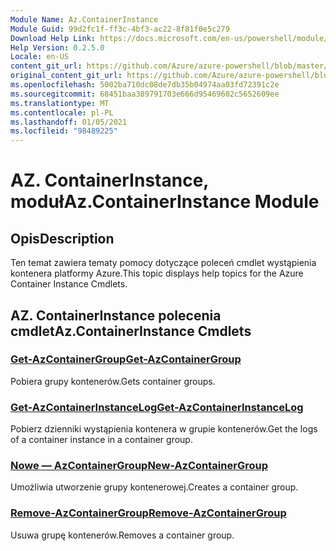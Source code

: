 ```yaml
---
Module Name: Az.ContainerInstance
Module Guid: 99d2fc1f-ff3c-4bf3-ac22-8f81f0e5c279
Download Help Link: https://docs.microsoft.com/en-us/powershell/module/az.containerinstance
Help Version: 0.2.5.0
Locale: en-US
content_git_url: https://github.com/Azure/azure-powershell/blob/master/src/ContainerInstance/ContainerInstance/help/Az.ContainerInstance.md
original_content_git_url: https://github.com/Azure/azure-powershell/blob/master/src/ContainerInstance/ContainerInstance/help/Az.ContainerInstance.md
ms.openlocfilehash: 5002ba710dc08de7db35b04974aa03fd72391c2e
ms.sourcegitcommit: 68451baa389791703e666d95469602c5652609ee
ms.translationtype: MT
ms.contentlocale: pl-PL
ms.lasthandoff: 01/05/2021
ms.locfileid: "98489225"
---
```

# <span data-ttu-id="a3330-101">AZ. ContainerInstance, moduł</span><span class="sxs-lookup"><span data-stu-id="a3330-101">Az.ContainerInstance Module</span></span>
## <span data-ttu-id="a3330-102">Opis</span><span class="sxs-lookup"><span data-stu-id="a3330-102">Description</span></span>
<span data-ttu-id="a3330-103">Ten temat zawiera tematy pomocy dotyczące poleceń cmdlet wystąpienia kontenera platformy Azure.</span><span class="sxs-lookup"><span data-stu-id="a3330-103">This topic displays help topics for the Azure Container Instance Cmdlets.</span></span>

## <span data-ttu-id="a3330-104">AZ. ContainerInstance polecenia cmdlet</span><span class="sxs-lookup"><span data-stu-id="a3330-104">Az.ContainerInstance Cmdlets</span></span>
### [<span data-ttu-id="a3330-105">Get-AzContainerGroup</span><span class="sxs-lookup"><span data-stu-id="a3330-105">Get-AzContainerGroup</span></span>](Get-AzContainerGroup.md)
<span data-ttu-id="a3330-106">Pobiera grupy kontenerów.</span><span class="sxs-lookup"><span data-stu-id="a3330-106">Gets container groups.</span></span>

### [<span data-ttu-id="a3330-107">Get-AzContainerInstanceLog</span><span class="sxs-lookup"><span data-stu-id="a3330-107">Get-AzContainerInstanceLog</span></span>](Get-AzContainerInstanceLog.md)
<span data-ttu-id="a3330-108">Pobierz dzienniki wystąpienia kontenera w grupie kontenerów.</span><span class="sxs-lookup"><span data-stu-id="a3330-108">Get the logs of a container instance in a container group.</span></span>

### [<span data-ttu-id="a3330-109">Nowe — AzContainerGroup</span><span class="sxs-lookup"><span data-stu-id="a3330-109">New-AzContainerGroup</span></span>](New-AzContainerGroup.md)
<span data-ttu-id="a3330-110">Umożliwia utworzenie grupy kontenerowej.</span><span class="sxs-lookup"><span data-stu-id="a3330-110">Creates a container group.</span></span>

### [<span data-ttu-id="a3330-111">Remove-AzContainerGroup</span><span class="sxs-lookup"><span data-stu-id="a3330-111">Remove-AzContainerGroup</span></span>](Remove-AzContainerGroup.md)
<span data-ttu-id="a3330-112">Usuwa grupę kontenerów.</span><span class="sxs-lookup"><span data-stu-id="a3330-112">Removes a container group.</span></span>

